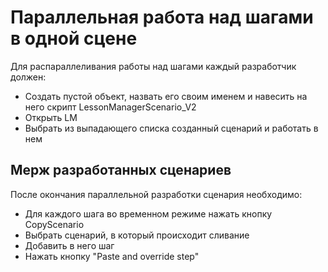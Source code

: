 # Параллельная работа над шагами в одной сцене  

Для распараллеливания работы над шагами каждый разработчик должен:  
- Создать пустой объект, назвать его своим именем и навесить на него скрипт LessonManagerScenario_V2  
- Открыть LM  
- Выбрать из выпадающего списка созданный сценарий и работать в нем  

## Мерж разработанных сценариев  

После окончания параллельной разработки сценария необходимо:  
- Для каждого шага во временном режиме нажать кнопку CopyScenario  
- Выбрать сценарий, в который происходит сливание  
- Добавить в него шаг  
- Нажать кнопку "Paste and override step"  